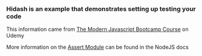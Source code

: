 ### Hidash is an example that demonstrates setting up testing your code

This information came from [The Modern Javascript Bootcamp Course](https://www.udemy.com/course/javascript-beginners-complete-tutorial/) on Udemy

More information on the [Assert Module](https://nodejs.org/dist/latest-v13.x/docs/api/assert.html#assert_assert) can be found in the NodeJS docs